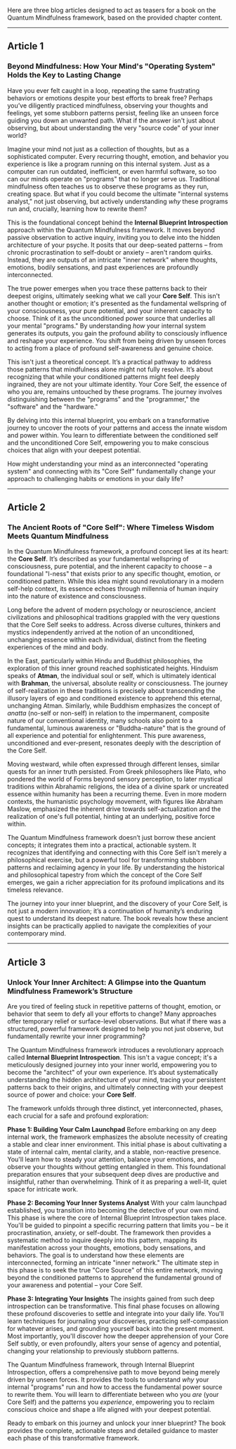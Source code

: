 Here are three blog articles designed to act as teasers for a book on the Quantum Mindfulness framework, based on the provided chapter content.

---

## Article 1

###  Beyond Mindfulness: How Your Mind's "Operating System" Holds the Key to Lasting Change



Have you ever felt caught in a loop, repeating the same frustrating behaviors or emotions despite your best efforts to break free? Perhaps you’ve diligently practiced mindfulness, observing your thoughts and feelings, yet some stubborn patterns persist, feeling like an unseen force guiding you down an unwanted path. What if the answer isn't just about observing, but about understanding the very "source code" of your inner world?

Imagine your mind not just as a collection of thoughts, but as a sophisticated computer. Every recurring thought, emotion, and behavior you experience is like a program running on this internal system. Just as a computer can run outdated, inefficient, or even harmful software, so too can our minds operate on "programs" that no longer serve us. Traditional mindfulness often teaches us to observe these programs as they run, creating space. But what if you could become the ultimate "internal systems analyst," not just observing, but actively understanding *why* these programs run and, crucially, learning how to rewrite them?

This is the foundational concept behind the **Internal Blueprint Introspection** approach within the Quantum Mindfulness framework. It moves beyond passive observation to active inquiry, inviting you to delve into the hidden architecture of your psyche. It posits that our deep-seated patterns – from chronic procrastination to self-doubt or anxiety – aren't random quirks. Instead, they are outputs of an intricate "inner network" where thoughts, emotions, bodily sensations, and past experiences are profoundly interconnected.

The true power emerges when you trace these patterns back to their deepest origins, ultimately seeking what we call your **Core Self**. This isn't another thought or emotion; it's presented as the fundamental wellspring of your consciousness, your pure potential, and your inherent capacity to choose. Think of it as the unconditioned power source that underlies all your mental "programs." By understanding *how* your internal system generates its outputs, you gain the profound ability to consciously influence and reshape your experience. You shift from being driven by unseen forces to acting from a place of profound self-awareness and genuine choice.

This isn't just a theoretical concept. It’s a practical pathway to address those patterns that mindfulness alone might not fully resolve. It’s about recognizing that while your conditioned patterns might feel deeply ingrained, they are not your ultimate identity. Your Core Self, the essence of who you are, remains untouched by these programs. The journey involves distinguishing between the "programs" and the "programmer," the "software" and the "hardware."

By delving into this internal blueprint, you embark on a transformative journey to uncover the roots of your patterns and access the innate wisdom and power within. You learn to differentiate between the conditioned self and the unconditioned Core Self, empowering you to make conscious choices that align with your deepest potential.

How might understanding your mind as an interconnected "operating system" and connecting with its "Core Self" fundamentally change your approach to challenging habits or emotions in your daily life?

---

## Article 2

###  The Ancient Roots of "Core Self": Where Timeless Wisdom Meets Quantum Mindfulness



In the Quantum Mindfulness framework, a profound concept lies at its heart: the **Core Self**. It’s described as your fundamental wellspring of consciousness, pure potential, and the inherent capacity to choose – a foundational "I-ness" that exists prior to any specific thought, emotion, or conditioned pattern. While this idea might sound revolutionary in a modern self-help context, its essence echoes through millennia of human inquiry into the nature of existence and consciousness.

Long before the advent of modern psychology or neuroscience, ancient civilizations and philosophical traditions grappled with the very questions that the Core Self seeks to address. Across diverse cultures, thinkers and mystics independently arrived at the notion of an unconditioned, unchanging essence within each individual, distinct from the fleeting experiences of the mind and body.

In the East, particularly within Hindu and Buddhist philosophies, the exploration of this inner ground reached sophisticated heights. Hinduism speaks of **Atman**, the individual soul or self, which is ultimately identical with **Brahman**, the universal, absolute reality or consciousness. The journey of self-realization in these traditions is precisely about transcending the illusory layers of ego and conditioned existence to apprehend this eternal, unchanging Atman. Similarly, while Buddhism emphasizes the concept of *anatta* (no-self or non-self) in relation to the impermanent, composite nature of our conventional identity, many schools also point to a fundamental, luminous awareness or "Buddha-nature" that is the ground of all experience and potential for enlightenment. This pure awareness, unconditioned and ever-present, resonates deeply with the description of the Core Self.

Moving westward, while often expressed through different lenses, similar quests for an inner truth persisted. From Greek philosophers like Plato, who pondered the world of Forms beyond sensory perception, to later mystical traditions within Abrahamic religions, the idea of a divine spark or uncreated essence within humanity has been a recurring theme. Even in more modern contexts, the humanistic psychology movement, with figures like Abraham Maslow, emphasized the inherent drive towards self-actualization and the realization of one's full potential, hinting at an underlying, positive force within.

The Quantum Mindfulness framework doesn’t just borrow these ancient concepts; it integrates them into a practical, actionable system. It recognizes that identifying and connecting with this Core Self isn't merely a philosophical exercise, but a powerful tool for transforming stubborn patterns and reclaiming agency in your life. By understanding the historical and philosophical tapestry from which the concept of the Core Self emerges, we gain a richer appreciation for its profound implications and its timeless relevance.

The journey into your inner blueprint, and the discovery of your Core Self, is not just a modern innovation; it’s a continuation of humanity’s enduring quest to understand its deepest nature. The book reveals how these ancient insights can be practically applied to navigate the complexities of your contemporary mind.

---

## Article 3

###  Unlock Your Inner Architect: A Glimpse into the Quantum Mindfulness Framework’s Structure



Are you tired of feeling stuck in repetitive patterns of thought, emotion, or behavior that seem to defy all your efforts to change? Many approaches offer temporary relief or surface-level observations. But what if there was a structured, powerful framework designed to help you not just observe, but fundamentally rewrite your inner programming?

The Quantum Mindfulness framework introduces a revolutionary approach called **Internal Blueprint Introspection**. This isn't a vague concept; it's a meticulously designed journey into your inner world, empowering you to become the "architect" of your own experience. It’s about systematically understanding the hidden architecture of your mind, tracing your persistent patterns back to their origins, and ultimately connecting with your deepest source of power and choice: your **Core Self**.

The framework unfolds through three distinct, yet interconnected, phases, each crucial for a safe and profound exploration:

**Phase 1: Building Your Calm Launchpad**
Before embarking on any deep internal work, the framework emphasizes the absolute necessity of creating a stable and clear inner environment. This initial phase is about cultivating a state of internal calm, mental clarity, and a stable, non-reactive presence. You'll learn how to steady your attention, balance your emotions, and observe your thoughts without getting entangled in them. This foundational preparation ensures that your subsequent deep dives are productive and insightful, rather than overwhelming. Think of it as preparing a well-lit, quiet space for intricate work.

**Phase 2: Becoming Your Inner Systems Analyst**
With your calm launchpad established, you transition into becoming the detective of your own mind. This phase is where the core of Internal Blueprint Introspection takes place. You'll be guided to pinpoint a specific recurring pattern that limits you – be it procrastination, anxiety, or self-doubt. The framework then provides a systematic method to inquire deeply into this pattern, mapping its manifestation across your thoughts, emotions, body sensations, and behaviors. The goal is to understand how these elements are interconnected, forming an intricate "inner network." The ultimate step in this phase is to seek the true "Core Source" of this entire network, moving beyond the conditioned patterns to apprehend the fundamental ground of your awareness and potential – your Core Self.

**Phase 3: Integrating Your Insights**
The insights gained from such deep introspection can be transformative. This final phase focuses on allowing these profound discoveries to settle and integrate into your daily life. You'll learn techniques for journaling your discoveries, practicing self-compassion for whatever arises, and grounding yourself back into the present moment. Most importantly, you'll discover how the deeper apprehension of your Core Self subtly, or even profoundly, alters your sense of agency and potential, changing your relationship to previously stubborn patterns.

The Quantum Mindfulness framework, through Internal Blueprint Introspection, offers a comprehensive path to move beyond being merely driven by unseen forces. It provides the tools to understand *why* your internal "programs" run and how to access the fundamental power source to rewrite them. You will learn to differentiate between who you *are* (your Core Self) and the patterns you *experience*, empowering you to reclaim conscious choice and shape a life aligned with your deepest potential.

Ready to embark on this journey and unlock your inner blueprint? The book provides the complete, actionable steps and detailed guidance to master each phase of this transformative framework.
